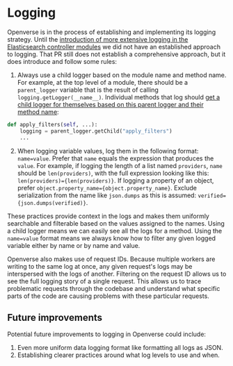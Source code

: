 # Logging

Openverse is in the process of establishing and implementing its logging strategy. Until the [introduction of more extensive logging in the Elasticsearch controller modules](https://github.com/WordPress/openverse-api/pull/790) we did not have an established approach to logging. That PR still does not establish a comprehensive approach, but it does introduce and follow some rules:

1. Always use a child logger based on the module name and method name. For example, at the top level of a module, there should be a `parent_logger` variable that is the result of calling `logging.getLogger(__name__)`. Individual methods that log should [get a child logger for themselves based on this parent logger and their method name](https://docs.python.org/3/library/logging.html#logging.Logger.getChild):
```py
def apply_filters(self, ...):
    logging = parent_logger.getChild("apply_filters")
    ...
```
2. When logging variable values, log them in the following format: `name=value`. Prefer that `name` equals the expression that produces the `value`. For example, if logging the length of a list named `providers`, `name` should be `len(providers)`, with the full expression looking like this: `len(providers)={len(providers)}`. If logging a property of an object, prefer `object.property_name={object.property_name}`. Exclude serialization from the name like `json.dumps` as this is assumed: `verified={json.dumps(verified)}`.

These practices provide context in the logs and makes them uniformly searchable and filterable based on the values assigned to the names. Using a child logger means we can easily see all the logs for a method. Using the `name=value` format means we always know how to filter any given logged variable either by name or by name and value.

Openverse also makes use of request IDs. Because multiple workers are writing to the same log at once, any given request's logs may be interspersed with the logs of another. Filtering on the request ID allows us to see the full logging story of a single request. This allows us to trace problematic requests through the codebase and understand what specific parts of the code are causing problems with these particular requests.

## Future improvements

Potential future improvements to logging in Openverse could include:

1. Even more uniform data logging format like formatting all logs as JSON.
2. Establishing clearer practices around what log levels to use and when.
